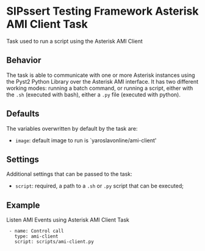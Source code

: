 # SIPssert Testing Framework Asterisk AMI Client Task

Task used to run a script using the Asterisk AMI Client

## Behavior

The task is able to communicate with one or more Asterisk instances using the
Pyst2 Python Library over the Asterisk AMI interface. 
It has two different working modes: running a batch command, or
running a script, either with the `.sh` (executed with bash), either a `.py`
file (executed with python).

## Defaults

The variables overwritten by default by the task are:

* `image`: default image to run is `yaroslavonline/ami-client'

## Settings

Additional settings that can be passed to the task:

* `script`: required, a path to a `.sh` or `.py` script that can be executed;

## Example

Listen AMI Events using Asterisk AMI Client Task

```
 - name: Control call
   type: ami-client
   script: scripts/ami-client.py
```

